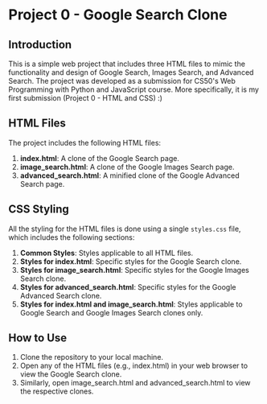 # Project 0 - Google Search Clone

## Introduction

This is a simple web project that includes three HTML files to mimic the functionality and design of Google Search, Images Search, and Advanced Search. The project was developed as a submission for CS50's Web Programming with Python and JavaScript course. More specifically, it is my first submission (Project 0 - HTML and CSS) :)

## HTML Files

The project includes the following HTML files:

1. **index.html**: A clone of the Google Search page.
2. **image_search.html**: A clone of the Google Images Search page.
3. **advanced_search.html**: A minified clone of the Google Advanced Search page.

## CSS Styling

All the styling for the HTML files is done using a single `styles.css` file, which includes the following sections:

1. **Common Styles**: Styles applicable to all HTML files.
2. **Styles for index.html**: Specific styles for the Google Search clone.
3. **Styles for image_search.html**: Specific styles for the Google Images Search clone.
4. **Styles for advanced_search.html**: Specific styles for the Google Advanced Search clone.
5. **Styles for index.html and image_search.html**: Styles applicable to Google Search and Google Images Search clones only.

## How to Use

1. Clone the repository to your local machine.
2. Open any of the HTML files (e.g., index.html) in your web browser to view the Google Search clone.
3. Similarly, open image_search.html and advanced_search.html to view the respective clones.